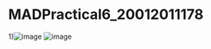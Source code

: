 # MADPractical6_20012011178

1)![image](https://user-images.githubusercontent.com/111722359/194558848-78549b04-9947-4dd2-8b32-bfaa035febd1.png)
![image](https://user-images.githubusercontent.com/111722359/194558914-ee6c9997-a754-4e7b-b0b4-b30a05a5201b.png)
